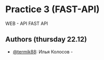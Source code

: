 # Practice 3 (FAST-API)

WEB - API
FAST API

## Authors (thursday 22.12)

- [@termik88](https://github.com/termik88): Илья Колосов -


